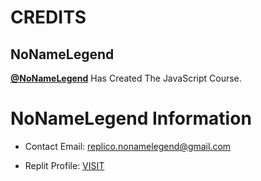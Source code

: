 # CREDITS

## NoNameLegend

**[@NoNameLegend](https://replit.com/@NoNameLegend)** Has Created The JavaScript Course.

# NoNameLegend Information

- Contact Email: replico.nonamelegend@gmail.com

- Replit Profile: [VISIT](https://replit.com/@NoNameLegend)

